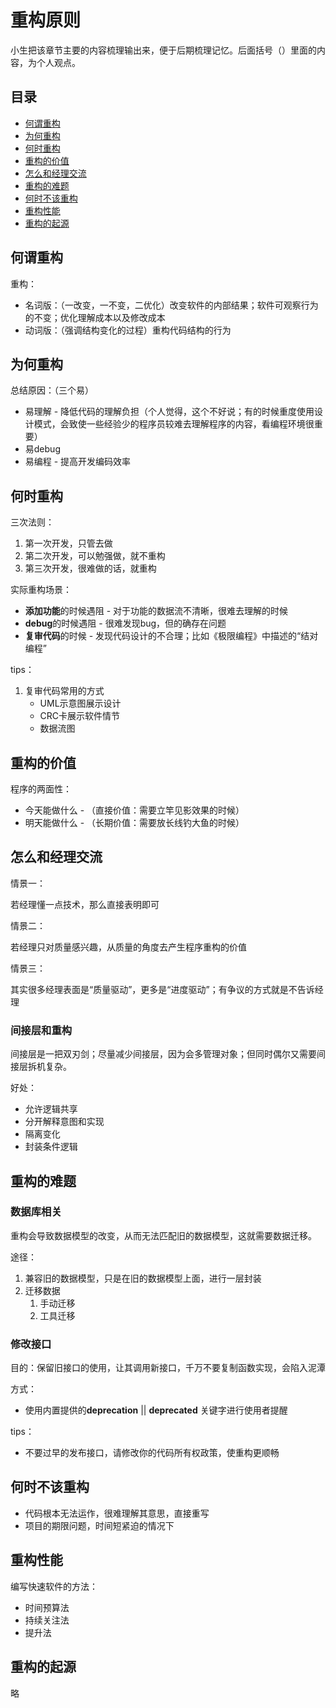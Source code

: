 # 重构原则

小生把该章节主要的内容梳理输出来，便于后期梳理记忆。后面括号（）里面的内容，为个人观点。

## 目录

- [何谓重构](#何谓重构)
- [为何重构](#为何重构)
- [何时重构](#何时重构)
- [重构的价值](#重构的价值)
- [怎么和经理交流](#怎么和经理交流)
- [重构的难题](#重构的难题)
- [何时不该重构](#何时不该重构)
- [重构性能](#重构性能)
- [重构的起源](#重构的起源)

## 何谓重构

重构：

- 名词版：（一改变，一不变，二优化）改变软件的内部结果；软件可观察行为的不变；优化理解成本以及修改成本
- 动词版：（强调结构变化的过程）重构代码结构的行为

## 为何重构

总结原因：（三个易）

- 易理解 - 降低代码的理解负担（个人觉得，这个不好说；有的时候重度使用设计模式，会致使一些经验少的程序员较难去理解程序的内容，看编程环境很重要）
- 易debug
- 易编程 - 提高开发编码效率

## 何时重构

三次法则：

1. 第一次开发，只管去做
2. 第二次开发，可以勉强做，就不重构
3. 第三次开发，很难做的话，就重构

实际重构场景：

- **添加功能**的时候遇阻 - 对于功能的数据流不清晰，很难去理解的时候
- **debug**的时候遇阻 - 很难发现bug，但的确存在问题
- **复审代码**的时候 - 发现代码设计的不合理；比如《极限编程》中描述的“结对编程”

tips：

1. 复审代码常用的方式
    - UML示意图展示设计
    - CRC卡展示软件情节
    - 数据流图

## 重构的价值

程序的两面性：

- 今天能做什么 - （直接价值：需要立竿见影效果的时候）
- 明天能做什么 - （长期价值：需要放长线钓大鱼的时候）

## 怎么和经理交流

情景一：

若经理懂一点技术，那么直接表明即可

情景二：

若经理只对质量感兴趣，从质量的角度去产生程序重构的价值

情景三：

其实很多经理表面是“质量驱动”，更多是“进度驱动”；有争议的方式就是不告诉经理

### 间接层和重构

间接层是一把双刃剑；尽量减少间接层，因为会多管理对象；但同时偶尔又需要间接层拆机复杂。

好处：

- 允许逻辑共享
- 分开解释意图和实现
- 隔离变化
- 封装条件逻辑

## 重构的难题

### 数据库相关

重构会导致数据模型的改变，从而无法匹配旧的数据模型，这就需要数据迁移。

途径：

1. 兼容旧的数据模型，只是在旧的数据模型上面，进行一层封装
2. 迁移数据
    1. 手动迁移
    2. 工具迁移

### 修改接口

目的：保留旧接口的使用，让其调用新接口，千万不要复制函数实现，会陷入泥潭

方式：

- 使用内置提供的**deprecation** || **deprecated** 关键字进行使用者提醒

tips：

- 不要过早的发布接口，请修改你的代码所有权政策，使重构更顺畅

## 何时不该重构

- 代码根本无法运作，很难理解其意思，直接重写
- 项目的期限问题，时间短紧迫的情况下

## 重构性能

编写快速软件的方法：

- 时间预算法
- 持续关注法
- 提升法

## 重构的起源

略